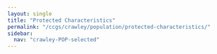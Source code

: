 ```yaml
---
layout: single
title: "Protected Characteristics"
permalink: "/ccgs/crawley/population/protected-characteristics/"
sidebar:
  nav: "crawley-POP-selected"
---
```


